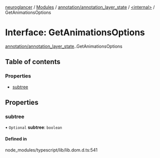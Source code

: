 [neuroglancer](../README.md) / [Modules](../modules.md) / [annotation/annotation\_layer\_state](../modules/annotation_annotation_layer_state.md) / [<internal\>](../modules/annotation_annotation_layer_state._internal_.md) / GetAnimationsOptions

# Interface: GetAnimationsOptions

[annotation/annotation_layer_state](../modules/annotation_annotation_layer_state.md).[<internal>](../modules/annotation_annotation_layer_state._internal_.md).GetAnimationsOptions

## Table of contents

### Properties

- [subtree](annotation_annotation_layer_state._internal_.GetAnimationsOptions.md#subtree)

## Properties

### subtree

• `Optional` **subtree**: `boolean`

#### Defined in

node_modules/typescript/lib/lib.dom.d.ts:541
